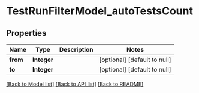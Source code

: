 # TestRunFilterModel_autoTestsCount
## Properties

| Name | Type | Description | Notes |
|------------ | ------------- | ------------- | -------------|
| **from** | **Integer** |  | [optional] [default to null] |
| **to** | **Integer** |  | [optional] [default to null] |

[[Back to Model list]](../README.md#documentation-for-models) [[Back to API list]](../README.md#documentation-for-api-endpoints) [[Back to README]](../README.md)

